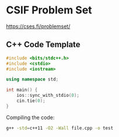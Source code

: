 # CSIF Problem Set

https://cses.fi/problemset/

## C++ Code Template

```cpp
#include <bits/stdc++.h>
#include <cstdio>
#include <iostream>

using namespace std;

int main() {
    ios::sync_with_stdio(0);
    cin.tie(0);
}
```

Compiling the code:

```sh
g++ -std=c++11 -O2 -Wall file.cpp -o test